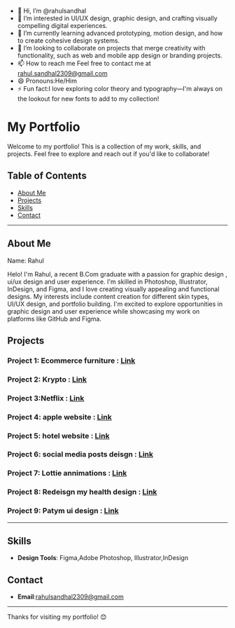 - 👋 Hi, I’m @rahulsandhal
- 👀 I’m interested in UI/UX design, graphic design, and crafting visually compelling digital experiences.
- 🌱 I’m currently learning advanced prototyping, motion design, and how to create cohesive design systems.
- 💞️ I’m looking to collaborate on projects that merge creativity with functionality, such as web and mobile app design or branding projects.
- 📫 How to reach me Feel free to contact me at rahul.sandhal2309@gmail.com
- 😄 Pronouns:He/Him
- ⚡ Fun fact:I love exploring color theory and typography—I'm always on the lookout for new fonts to add to my collection!


# My Portfolio

Welcome to my portfolio! This is a collection of my work, skills, and projects. Feel free to explore and reach out if you'd like to collaborate!

## Table of Contents
- [About Me](#about-me)
- [Projects](#projects)
- [Skills](#skills)
- [Contact](#contact)

---

## About Me

Name: Rahul

Helo! I'm Rahul, a recent B.Com graduate with a passion for graphic design , ui/ux design and user experience. I'm skilled in Photoshop, Illustrator, InDesign, and Figma, and I love creating visually appealing and functional designs. My interests include content creation for different skin types, UI/UX design, and portfolio building. I'm excited to explore opportunities in graphic design and user experience while showcasing my work on platforms like GitHub and Figma. 

## Projects

### Project 1: Ecommerce furniture    :  [Link](https://github.com/rahulsandhal/Ecommerce-furnutire)


### Project 2: Krypto                 :  [Link ](https://github.com/rahulsandhal/krypto)


### Project 3:Netflix                 :  [Link](https://github.com/rahulsandhal/Netflix-redesign)


### Project 4: apple website          :  [Link ](https://github.com/rahulsandhal/apple-website)


### Project 5: hotel website          :  [Link ](https://github.com/rahulsandhal/Hotel-website)


### Project 6: social media posts deisgn         :  [Link ](https://github.com/rahulsandhal/instagram-posts-design)


### Project 7: Lottie annimations         :  [Link ](https://github.com/rahulsandhal/lottie-files)


### Project 8: Redeisgn my health design        :  [Link ](https://github.com/rahulsandhal/redesign-my-health-ui)


### Project 9: Patym ui design        :  [Link ](https://github.com/rahulsandhal/Paytm-ui-design)
---

## Skills


- **Design Tools**: Figma,Adobe Photoshop, Illustrator,InDesign

## Contact

- **Email**:rahulsandhal2309@gmail.com


---

Thanks for visiting my portfolio! 😊


<!---
rahulsandhal/rahulsandhal is a ✨ special ✨ repository because its `README.md` (this file) appears on your GitHub profile.
You can click the Preview link to take a look at your changes.
--->
